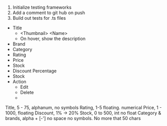 1. Initialize testing frameworks
2. Add a comment to git hub on push
3. Build out tests for .ts files

- Title
	- \<Thumbnail\> \<Name\>
	- On hover, show the description
- Brand
- Category
- Rating
- Price
- Stock
- Discount Percentage
- Stock
- Action 
	- Edit
	- Delete
	- 

Title, 5 - 75, alphanum, no symbols 
Rating, 1-5 floating. numerical
Price, 1 - 1000, floating
Discount, 1% -> 20%
Stock, 0 to 500, int no float
Category & brands, alpha + [-'] no space no symbols. No more that  50 chars